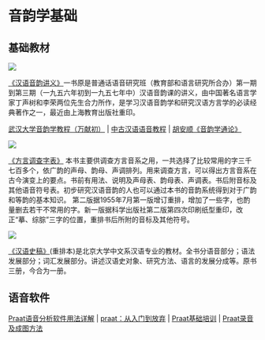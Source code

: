 # 音韵学基础

## 基础教材

<!--
![](https://wx3.sinaimg.cn/large/69144085ly1g8d542m1a1j207p0av3yh.jpg)
![](https://s2.ax1x.com/2019/10/29/Kgz9AO.jpg)
-->

![](https://leimaau.gitee.io/data-store/historyData/honjyujamwan.jpg)

[《汉语音韵讲义》](https://book.douban.com/subject/5391066/)一书原是普通话语音研究班（教育部和语言研究所合办）第一期到第三期（一九五六年初到一九五七年中）汉语音韵课的讲义，由中国著名语言学家丁声树和李荣两位先生合力所作，是学习汉语音韵学和研究汉语方言学的必读经典著作之一，最近由上海教育出版社重印。

[武汉大学音韵学教程（万献初）](https://www.bilibili.com/video/av11834886?from=search&seid=7959427735466072071) | [中古汉语语音教程](https://www.bilibili.com/video/av187189?from=search&seid=1354186176496294159) | [胡安顺《音韵学通论》](https://book.douban.com/subject/1121971/)

<!--
![](https://wx3.sinaimg.cn/large/69144085ly1g8d53yf8vwj208i0c074c.jpg)
![](https://s2.ax1x.com/2019/10/29/KgxzB6.jpg)
-->

![](https://leimaau.gitee.io/data-store/historyData/fongdiubiu.jpg)

[《方言调查字表》](https://book.douban.com/subject/1011712/) 本书主要供调查方言音系之用，一共选择了比较常用的字三千七百多个，依广韵的声母、韵母、声调排列。用来调查方言，可以得出方言音系在古今演变上的要点。书前有用法、说明及声母表、韵母表、声调表。书后附音标及其他语音符号表。初步研究汉语音韵的人也可以通过本书的音韵系统得到对于广韵和等韵的基本知识。
第二版据1955年7月第一版增订重排，增加了一些字，也酌量删去若干不常用的字。新一版据科学出版社第二版第四次印刷纸型重印，改正“摹、综腙”三字的位置，重排书后所附的音标及其他符号。

<!--
![](https://wx4.sinaimg.cn/large/69144085ly1g8d54c2ignj208c0c93yh.jpg)
![](https://s2.ax1x.com/2019/10/29/KgzSHK.jpg)
-->

![](https://leimaau.gitee.io/data-store/historyData/honjyusaigu.jpg)

[《汉语史稿》](https://book.douban.com/subject/1416340/)(重排本)是北京大学中文系汉语专业的教材。全书分语音部分；语法发展部分；词汇发展部分。讲述汉语史对象、研究方法、语言的发展分成等。原书三册，今合为一册。

## 语音软件

[Praat语音分析软件用法详解](https://www.bilibili.com/video/av28287489?from=search&seid=13630496126442617452) | [praat：从入门到放弃](https://www.bilibili.com/video/av49029224?from=search&seid=13630496126442617452) | [Praat基础培训](https://www.bilibili.com/video/av38449943?from=search&seid=13630496126442617452) | [Praat录音及成图方法](https://www.bilibili.com/video/av16932367?from=search&seid=13630496126442617452)
